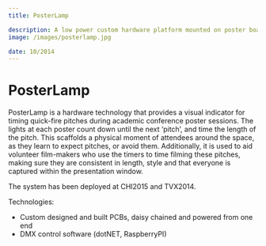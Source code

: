 ```yaml
---
title: PosterLamp

description: A low power custom hardware platform mounted on poster boards to encourage dialogue.
image: /images/posterlamp.jpg

date: 10/2014
---
```


# PosterLamp

PosterLamp is a hardware technology that provides a visual indicator for timing quick-fire pitches during academic conference poster sessions. The lights at each poster count down until the next ‘pitch’, and time the length of the pitch. This scaffolds a physical moment of attendees around the space, as they learn to expect pitches, or avoid them. Additionally, it is used to aid volunteer film-makers who use the timers to time filming these pitches, making sure they are consistent in length, style and that everyone is captured within the presentation window.

The system has been deployed at CHI2015 and TVX2014.

Technologies:

- Custom designed and built PCBs, daisy chained and powered from one end
- DMX control software (dotNET, RaspberryPI)
